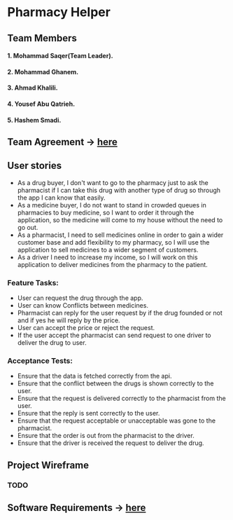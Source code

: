 # Pharmacy Helper

## Team Members

#### 1. Mohammad Saqer(Team Leader).
#### 2. Mohammad Ghanem.
#### 3. Ahmad Khalili.
#### 4. Yousef Abu Qatrieh.
#### 5. Hashem Smadi.

## Team Agreement -> [here](ProjectReadMeFile/TeamAgreement.md)


## User stories

- As a drug buyer, I don't want to go to the pharmacy just to ask the pharmacist if I can take this drug with another type of drug so through the app I can know that easily.
- As a medicine buyer, I do not want to stand in crowded queues in pharmacies to buy medicine, so I want to order it through the application, so the medicine will come to my house without the need to go out.
- As a pharmacist, I need to sell medicines online in order to gain a wider customer base and add flexibility to my pharmacy, so I will use the application to sell medicines to a wider segment of customers.
- As a driver I need to increase my income, so I will work on this application to deliver medicines from the pharmacy to the patient.

### Feature Tasks:
- User can request the drug through the app.
- User can know Conflicts between medicines.
- Pharmacist can reply for the user request by if the drug founded or not and if yes he will reply by the price.
- User can accept the price or reject the request.
- If the user accept the pharmacist can send request to one driver to deliver the drug to user.

### Acceptance Tests:
- Ensure that the data is fetched correctly from the api.
- Ensure that the conflict between the drugs is shown correctly to the user.
- Ensure that the request is delivered correctly to the pharmacist from the user.
- Ensure that the reply is sent correctly to the user.
- Ensure that the request acceptable or unacceptable was gone to the pharmacist.
- Ensure that the order is out from the pharmacist to the driver.
- Ensure that the driver is received the request to deliver the drug. 

## Project Wireframe
### TODO

## Software Requirements -> [here](ProjectReadMeFile/requirements.md)

